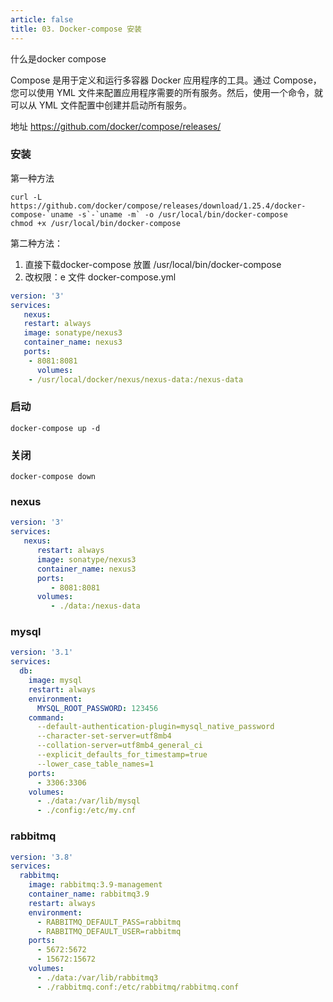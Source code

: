 ```yaml
---
article: false
title: 03. Docker-compose 安装
---
```

什么是docker compose

Compose 是用于定义和运行多容器 Docker 应用程序的工具。通过 Compose，您可以使用 YML 文件来配置应用程序需要的所有服务。然后，使用一个命令，就可以从 YML 文件配置中创建并启动所有服务。

地址
https://github.com/docker/compose/releases/

### 安装
第一种方法
```shell
curl -L https://github.com/docker/compose/releases/download/1.25.4/docker-compose-`uname -s`-`uname -m` -o /usr/local/bin/docker-compose
chmod +x /usr/local/bin/docker-compose

```
第二种方法：
1. 直接下载docker-compose 放置 /usr/local/bin/docker-compose
2. 改权限：e
   文件
   docker-compose.yml
```yaml
version: '3'
services:
   nexus:
   restart: always
   image: sonatype/nexus3
   container_name: nexus3
   ports:
    - 8081:8081
      volumes:
    - /usr/local/docker/nexus/nexus-data:/nexus-data
```

### 启动
```shell
docker-compose up -d
```
### 关闭
```shell
docker-compose down 
```



###  nexus
```yaml
version: '3'
services:
   nexus:
      restart: always
      image: sonatype/nexus3
      container_name: nexus3
      ports:
         - 8081:8081
      volumes:
         - ./data:/nexus-data
```

### mysql
```yaml
version: '3.1'
services:
  db:
    image: mysql
    restart: always
    environment:
      MYSQL_ROOT_PASSWORD: 123456
    command:
      --default-authentication-plugin=mysql_native_password
      --character-set-server=utf8mb4
      --collation-server=utf8mb4_general_ci
      --explicit_defaults_for_timestamp=true
      --lower_case_table_names=1
    ports:
      - 3306:3306
    volumes:
      - ./data:/var/lib/mysql
      - ./config:/etc/my.cnf
```

### rabbitmq
```yaml
version: '3.8'
services:
  rabbitmq:
    image: rabbitmq:3.9-management
    container_name: rabbitmq3.9
    restart: always
    environment:
      - RABBITMQ_DEFAULT_PASS=rabbitmq
      - RABBITMQ_DEFAULT_USER=rabbitmq
    ports:
      - 5672:5672
      - 15672:15672
    volumes:
      - ./data:/var/lib/rabbitmq3
      - ./rabbitmq.conf:/etc/rabbitmq/rabbitmq.conf
```











